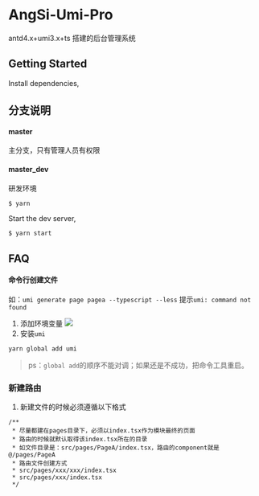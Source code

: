 # AngSi-Umi-Pro

antd4.x+umi3.x+ts 搭建的后台管理系统

## Getting Started

Install dependencies,

## 分支说明

#### master

主分支，只有管理人员有权限

#### master_dev

研发环境

```bash
$ yarn
```

Start the dev server,

```bash
$ yarn start
```

## FAQ

#### 命令行创建文件

如：`umi generate page pagea --typescript --less`
提示`umi: command not found`

1. 添加环境变量
   ![](https://img2018.cnblogs.com/blog/1405402/201906/1405402-20190626121056093-977675581.png)
2. 安装`umi`

```bash
yarn global add umi
```

> ps：`global add`的顺序不能对调；如果还是不成功，把命令工具重启。

### 新建路由

1. 新建文件的时候必须遵循以下格式

```tsx
/**
 * 尽量都建在pages目录下，必须以index.tsx作为模块最终的页面
 * 路由的时候就默认取得该index.tsx所在的目录
 * 如文件目录是：src/pages/PageA/index.tsx，路由的component就是 @/pages/PageA
 * 路由文件创建方式
 * src/pages/xxx/xxx/index.tsx
 * src/pages/xxx/index.tsx
 */
```
